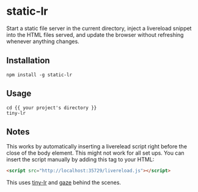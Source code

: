 
# static-lr

Start a static file server in the current directory, inject a livereload snippet 
into the HTML files served, and update the browser without refreshing whenever
anything changes.

## Installation

```
npm install -g static-lr
```

## Usage

```
cd {{ your project's directory }}
tiny-lr
```

## Notes

This works by automatically inserting a liverelead script right before the close of the
body element. This might not work for all set ups. You can insert the script manually
by adding this tag to your HTML:

```html
<script src="http://localhost:35729/livereload.js"></script>
``` 

This uses [tiny-lr](https://github.com/mklabs/tiny-lr) and [gaze](https://github.com/shama/gaze) behind the scenes.


